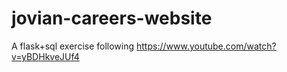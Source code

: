 # jovian-careers-website
A flask+sql exercise following https://www.youtube.com/watch?v=yBDHkveJUf4
